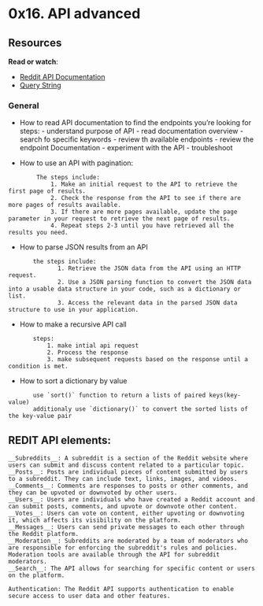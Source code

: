 # 0x16. API advanced

## Resources

**Read or watch**:

- [Reddit API Documentation](https://intranet.alxswe.com/rltoken/b-4nD6hwEeNYTwYl5yWNwA "Reddit API Documentation")
- [Query String](https://intranet.alxswe.com/rltoken/luFn_zrgmAQ0OAO_PEI9bA "Query String")

### General

- How to read API documentation to find the endpoints you’re looking for
    steps:
        - understand purpose of API
        - read documentation overview
        - search fo specific keywords
        - review th available endpoints
        - review the endpoint Documentation
        - experiment with the API
        - troubleshoot

- How to use an API with pagination:
```ANWSER:
        The steps include:
            1. Make an initial request to the API to retrieve the first page of results.
            2. Check the response from the API to see if there are more pages of results available.
            3. If there are more pages available, update the page parameter in your request to retrieve the next page of results.
            4. Repeat steps 2-3 until you have retrieved all the results you need.
```
- How to parse JSON results from an API
 ```   ANSWERS
        the steps include:
               1. Retrieve the JSON data from the API using an HTTP request.
               2. Use a JSON parsing function to convert the JSON data into a usable data structure in your code, such as a dictionary or list.
               3. Access the relevant data in the parsed JSON data structure to use in your application.
```
- How to make a recursive API call
 ```   ANSWERS
        steps:
            1. make intial api request
            2. Process the response
            3. make subsequent requests based on the response until a condition is met.
```
- How to sort a dictionary by value
 ```   ANSWER:
        use `sort()` function to return a lists of paired keys(key-value)
        additionaly use `dictionary()` to convert the sorted lists of the key-value pair
```

## REDIT API elements:
    __Subreddits__: A subreddit is a section of the Reddit website where users can submit and discuss content related to a particular topic.
    __Posts__: Posts are individual pieces of content submitted by users to a subreddit. They can include text, links, images, and videos.
    __Comments__: Comments are responses to posts or other comments, and they can be upvoted or downvoted by other users.
    __Users__: Users are individuals who have created a Reddit account and can submit posts, comments, and upvote or downvote other content.
    __Votes__: Users can vote on content, either upvoting or downvoting it, which affects its visibility on the platform.
    __Messages__: Users can send private messages to each other through the Reddit platform.
    __Moderation__: Subreddits are moderated by a team of moderators who are responsible for enforcing the subreddit's rules and policies. Moderation tools are available through the API for subreddit moderators.
    __Search__: The API allows for searching for specific content or users on the platform.

    Authentication: The Reddit API supports authentication to enable secure access to user data and other features.


